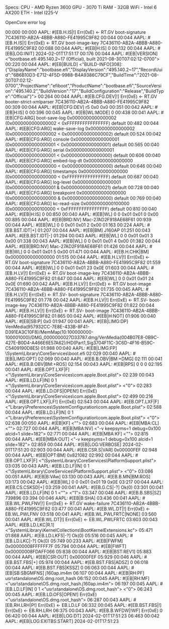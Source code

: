 Specs:
CPU - AMD Ryzen  3600
GPU - 3070 Ti
RAM - 32GB
WiFi - Intel 6 AX200
ETH - Intel I225-V





OpenCore error log

00:000 00:000 AAPL: #[EB.H.IS|!] Err(0xE) <- RT.GV boot-signature 7C436110-AB2A-4BBB-A880-FE41995C9F82
00:044 00:044 AAPL: #[EB.H.IS|!] Err(0xE) <- RT.GV boot-image-key 7C436110-AB2A-4BBB-A880-FE41995C9F82
00:088 00:044 AAPL: #[EB|H:IS] 0
00:132 00:044 AAPL: #[EB|LOG:INIT] 2024-02-01T17:51:17
00:176 00:044 AAPL: #[EB|VERSION] <"bootbase.efi 495.140.2~17 (Official), built 2021-08-30T07:02:12-0700">
00:220 00:044 AAPL: #[EB|BUILD] <"BUILD-INFO[308]:{"DisplayName":"bootbase.efi","DisplayVersion":"495.140.2~17","RecordUuid":"6B6B10D3-E712-4F5D-9988-B4A9386C79CF","BuildTime":"2021-08-30T07:02:12-0700","ProjectName":"efiboot","ProductName":"bootbase.efi","SourceVersion":"495.140.2","BuildVersion":"17","BuildConfiguration":"Release","BuildType":"Official"}">
00:264 00:044 AAPL: #[EB.CFG.DEV|!] Err(0xE) <- RT.GV booter-strict-xmlparser 7C436110-AB2A-4BBB-A880-FE41995C9F82
00:309 00:044 AAPL: #[EB|CFG:DEV] r5 0x0 0x0
00:351 00:042 AAPL: #[EB|H:IS] 0
00:396 00:045 AAPL: #[EB|WL:MODE] 0
00:438 00:041 AAPL: #[EB|CFG:ARG] boot-save-log 0x0000000000000002 (0x0000000000000002 < 0xFFFFFFFFFFFFFFFF) default
00:482 00:044 AAPL: #[EB|CFG:ARG] wake-save-log 0x0000000000000002 (0x0000000000000002 < 0x0000000000000002) default
00:524 00:042 AAPL: #[EB|CFG:ARG] console       0x0000000000000001 (0x0000000000000001 < 0x0000000000000001) default
00:565 00:040 AAPL: #[EB|CFG:ARG] serial        0x0000000000000001 (0x0000000000000001 < 0x0000000000000000) default
00:606 00:040 AAPL: #[EB|CFG:ARG] embed-log-dt  0x0000000000000000 (0x0000000000000000 < 0x0000000000000000) default
00:646 00:040 AAPL: #[EB|CFG:ARG] timestamps    0x0000000000000000 (0x0000000000000000 < 0xFFFFFFFFFFFFFFFF) default
00:687 00:040 AAPL: #[EB|CFG:ARG] log-level     0x0000000000000001 (0x0000000000000001 & 0x0000000000000021) default
00:728 00:040 AAPL: #[EB|CFG:ARG] breakpoint    0x0000000000000000 (0x0000000000000000 & 0x0000000000000000) default
00:769 00:040 AAPL: #[EB|CFG:ARG] kc-read-size  0x0000000000100000 (0x0000000000100000 < 0xFFFFFFFFFFFFFFFF) default
00:810 00:040 AAPL: #[EB|H:IS] 0
00:850 00:040 AAPL: #[EB|WL] 0 0 0x01 0x01   0 0x00
00:895 00:044 AAPL: #[EB|BRD:NV] Mac-27AD2F918AE68F61
00:939 00:044 AAPL: #[EB|WL] 0 0 0x01 0x01   2 0x00
01:163 00:224 AAPL: #[EB.BST.IDT|+]
01:207 00:044 AAPL: #[EB|BM] J160AP
01:251 00:043 AAPL: #[EB.BST.IDT|-]
01:294 00:043 AAPL: #[EB|WL] 0 0 0x01 0x01   3 0x00
01:338 00:043 AAPL: #[EB|WL] 0 0 0x01 0x01   4 0x00
01:382 00:044 AAPL: #[EB|BRD:NV] Mac-27AD2F918AE68F61
01:426 00:044 AAPL: #[EB|WL] 0 0 0x01 0x01   5 0x00
01:471 00:044 AAPL: #[EB.H.CHK|BM] 0x0000000000000000
01:515 00:044 AAPL: #[EB.H.LV|!] Err(0xE) <- RT.GV boot-signature 7C436110-AB2A-4BBB-A880-FE41995C9F82
01:559 00:044 AAPL: #[EB|WL] 0 0 0x01 0x01  23 0x0E
01:603 00:044 AAPL: #[EB.H.LV|!] Err(0xE) <- RT.GV boot-image-key 7C436110-AB2A-4BBB-A880-FE41995C9F82
01:647 00:044 AAPL: #[EB|WL] 0 0 0x01 0x01  24 0x0E
01:690 00:042 AAPL: #[EB.H.LV|!] Err(0xE) <- RT.GV boot-image 7C436110-AB2A-4BBB-A880-FE41995C9F82
01:735 00:045 AAPL: #[EB.H.LV|!] Err(0xE) <- RT.SV- boot-signature 7C436110-AB2A-4BBB-A880-FE41995C9F82
01:778 00:042 AAPL: #[EB.H.LV|!] Err(0xE) <- RT.SV- boot-image-key 7C436110-AB2A-4BBB-A880-FE41995C9F82
01:822 00:044 AAPL: #[EB.H.LV|!] Err(0xE) <- RT.SV- boot-image 7C436110-AB2A-4BBB-A880-FE41995C9F82
01:865 00:042 AAPL: #[EB|H:NOT]
01:906 00:040 AAPL: #[EB|SB:P] 0x0
01:947 00:041 AAPL: #[EB|LIMG:DP] VenMedia(957932CC-7E8E-433B-8F41-D391EA3C10F8)/MemMap(10:100000000-100001000)/DMG_0000000027D33787.dmg/VenMedia(004B07E8-0B9C-427E-B0D4-A466E6E57A62)/HD(Part1,Sig3704F11C-3C6D-4F16-B59C-C5409190D8E5)
01:988 00:040 AAPL: #[EB|LIMG:FP] \System\Library\CoreServices\boot.efi
02:029 00:040 AAPL: #[EB|LIMG:OPT] 
02:069 00:040 AAPL: #[EB.B.OBV|BM:+DMG]
02:111 00:041 AAPL: #[EB.B.OBV|BM:+ROS]
02:154 00:043 AAPL: #[EB|RPS] 0 0 0
02:195 00:041 AAPL: #[EB.OPT.LXF|F] <"\\System\\Library\\CoreServices\\com.apple.Boot.plist">
02:239 00:043 AAPL: #[EB.LD.LF|IN] 0 1 <"\\System\\Library\\CoreServices\\com.apple.Boot.plist"> <"0">
02:283 00:044 AAPL: #[EB.LD.OFS|OPEN!] Err(0xE) <"\\System\\Library\\CoreServices\\com.apple.Boot.plist">
02:499 00:216 AAPL: #[EB.OPT.LXF|LF!] Err(0xE)
02:543 00:044 AAPL: #[EB.OPT.LXF|F] <"Library\\Preferences\\SystemConfiguration\\com.apple.Boot.plist">
02:588 00:044 AAPL: #[EB.LD.LF|IN] 0 1 <"Library\\Preferences\\SystemConfiguration\\com.apple.Boot.plist"> <"0">
02:638 00:050 AAPL: #[EB|KF] <"">
02:683 00:044 AAPL: #[EB|MBA:CL] <"">
02:727 00:044 AAPL: #[EB|MBA:NV] <"-v keepsyms=1 debug=0x100 alcid=1 slide=182">
02:771 00:044 AAPL: #[EB|MBA:KF] <"">
02:815 00:044 AAPL: #[EB|MBA:OUT] <"-v keepsyms=1 debug=0x100 alcid=1 slide=182">
02:859 00:044 AAPL: #[EB|LOG:VERBOSE] 2024-02-01T17:51:20
02:903 00:044 AAPL: #[EB.CSR.S|VAR] 0x00000FEF
02:948 00:044 AAPL: #[EB|OPT:BM] 0x821082
02:992 00:044 AAPL: #[EB.OPT.LXF|F] <"\\System\\Library\\CoreServices\\PlatformSupport.plist">
03:035 00:043 AAPL: #[EB.LD.LF|IN] 0 1 <"\\System\\Library\\CoreServices\\PlatformSupport.plist"> <"0">
03:086 00:051 AAPL: #[EB|B:VAw]
03:130 00:043 AAPL: #[EB.B.MN|BM:ROS]
03:173 00:042 AAPL: #[EB|WL] 0 0 0x01 0x01  19 0x0E
03:217 00:044 AAPL: #[EB.CS.CSKSD|+]
03:259 00:041 AAPL: #[EB.G.CS|-?] Ok(0)
03:301 00:041 AAPL: #[EB.LD.LF|IN] 0 1 <"<null string>"> <"1">
03:347 00:046 AAPL: #[EB.B.SBS|SZ] 739896
03:394 00:046 AAPL: #[EB|B:SHA] <bc0a873db6d0ea0e3c53e8e613a8cc781a5d3cfe>
03:436 00:041 AAPL: #[EB.WL.PWLFNV|!] Err(0xE) <- RT.GV wake-failure 7C436110-AB2A-4BBB-A880-FE41995C9F82
03:477 00:041 AAPL: #[EB.WL.DT|!] Err(0xE) <- EB.WL.PWLFNV
03:518 00:041 AAPL: #[EB.WL.PWLFRTC|NONE]
03:560 00:041 AAPL: #[EB.WL.DT|!] Err(0xE) <- EB.WL.PWLFRTC
03:603 00:043 AAPL: #[EB.LD.LKC|R.1] <"System\Library\KernelCollections\BootKernelExtensions.kc">
05:471 01:868 AAPL: #[EB.LD.LKFS|-?] Ok(0)
05:516 00:045 AAPL: #[EB.LD.LKC|-?] Ok(0)
05:749 00:233 AAPL: #[EB|FWFM] 0x00000008FFFFFF7F
05:794 00:044 AAPL: #[EB|FWFT] 0x00000008FDAFF066
05:838 00:044 AAPL: #[EB|BST:REV1]
05:883 00:044 AAPL: #[EB|CSR:OUT] 0x00000FEF
05:929 00:046 AAPL: #[EB.BST.FBS|+]
05:974 00:044 AAPL: #[EB.BST.FBS|ADSZ] 0
06:018 00:044 AAPL: #[EB.BST.FBS|KSSZ] 0
06:063 00:044 AAPL: #[EB|SB:SBGMFNS] j160ap.im4m
06:107 00:044 AAPL: #[EB|RH:PF] usr\standalone\OS.dmg.root_hash
06:152 00:045 AAPL: #[EB|RH:MF] <"usr\\standalone\\OS.dmg.root_hash.j160ap.im4m">
06:197 00:045 AAPL: #[EB.LD.LF|IN] 0 1 <"usr\\standalone\\OS.dmg.root_hash"> <"0">
06:243 00:045 AAPL: #[EB.LD.OFS|OPEN!] Err(0xE) <"usr\\standalone\\OS.dmg.root_hash">
06:287 00:043 AAPL: #[EB.RH.LRH|P!] Err(0xE) <- EB.LD.LF
06:332 00:045 AAPL: #[EB.BST.FBS|!] Err(0xE) <- EB.RH.LRH
06:375 00:043 AAPL: #[EB.B.WFDW|!WF] Err(0xE) 0
06:420 00:044 AAPL: #[EB|LOG:DT] 2024-02-01T17:51:23
06:463 00:042 AAPL: #[EB|LOG:EXITBS:START] 2024-02-01T17:51:23
